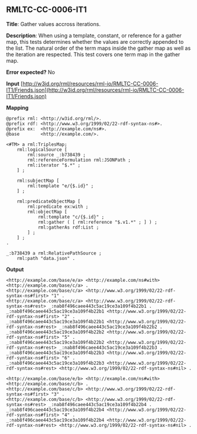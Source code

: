 ## RMLTC-CC-0006-IT1

**Title**: Gather values accross iterations.

**Description**: When using a template, constant, or reference for a gather map, this tests determines whether the values are correctly appended to the list. The natural order of the term maps inside the gather map as well as the iteration are respected. This test covers one term map in the gather map.

**Error expected?** No

**Input**
 [http://w3id.org/rml/resources/rml-io/RMLTC-CC-0006-IT1/Friends.json](http://w3id.org/rml/resources/rml-io/RMLTC-CC-0006-IT1/Friends.json)

**Mapping**
```
@prefix rml: <http://w3id.org/rml/>.
@prefix rdf: <http://www.w3.org/1999/02/22-rdf-syntax-ns#>.
@prefix ex:  <http://example.com/ns#>.
@base        <http://example.com/>.

<#TM> a rml:TriplesMap;
    rml:logicalSource [
        rml:source _:b738439 ;
        rml:referenceFormulation rml:JSONPath ;
        rml:iterator "$.*" ;
    ] ;

    rml:subjectMap [
        rml:template "e/{$.id}" ;
    ] ;

    rml:predicateObjectMap [
        rml:predicate ex:with ;
        rml:objectMap [
            rml:template "c/{$.id}" ;
            rml:gather ( [ rml:reference "$.v1.*" ; ] ) ;
            rml:gatherAs rdf:List ;
        ] ;
    ] ;
.

_:b738439 a rml:RelativePathSource ;
    rml:path "data.json" .
```

**Output**
```
<http://example.com/base/e/a> <http://example.com/ns#with> <http://example.com/base/c/a> .
<http://example.com/base/c/a> <http://www.w3.org/1999/02/22-rdf-syntax-ns#first> "1" .
<http://example.com/base/c/a> <http://www.w3.org/1999/02/22-rdf-syntax-ns#rest> _:nab8f496caee443c5ac19ce3a109f4b22b1 .
_:nab8f496caee443c5ac19ce3a109f4b22b1 <http://www.w3.org/1999/02/22-rdf-syntax-ns#first> "2" .
_:nab8f496caee443c5ac19ce3a109f4b22b1 <http://www.w3.org/1999/02/22-rdf-syntax-ns#rest> _:nab8f496caee443c5ac19ce3a109f4b22b2 .
_:nab8f496caee443c5ac19ce3a109f4b22b2 <http://www.w3.org/1999/02/22-rdf-syntax-ns#first> "5" .
_:nab8f496caee443c5ac19ce3a109f4b22b2 <http://www.w3.org/1999/02/22-rdf-syntax-ns#rest> _:nab8f496caee443c5ac19ce3a109f4b22b3 .
_:nab8f496caee443c5ac19ce3a109f4b22b3 <http://www.w3.org/1999/02/22-rdf-syntax-ns#first> "6" .
_:nab8f496caee443c5ac19ce3a109f4b22b3 <http://www.w3.org/1999/02/22-rdf-syntax-ns#rest> <http://www.w3.org/1999/02/22-rdf-syntax-ns#nil> .

<http://example.com/base/e/b> <http://example.com/ns#with> <http://example.com/base/c/b> .
<http://example.com/base/c/b> <http://www.w3.org/1999/02/22-rdf-syntax-ns#first> "3" .
<http://example.com/base/c/b> <http://www.w3.org/1999/02/22-rdf-syntax-ns#rest> _:nab8f496caee443c5ac19ce3a109f4b22b4 .
_:nab8f496caee443c5ac19ce3a109f4b22b4 <http://www.w3.org/1999/02/22-rdf-syntax-ns#first> "4" .
_:nab8f496caee443c5ac19ce3a109f4b22b4 <http://www.w3.org/1999/02/22-rdf-syntax-ns#rest> <http://www.w3.org/1999/02/22-rdf-syntax-ns#nil> .

```

